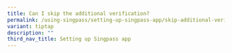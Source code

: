 ```yaml
---
title: Can I skip the additional verification?
permalink: /using-singpass/setting-up-singpass-app/skip-additional-verification/
variant: tiptap
description: ""
third_nav_title: Setting up Singpass app
---
```

